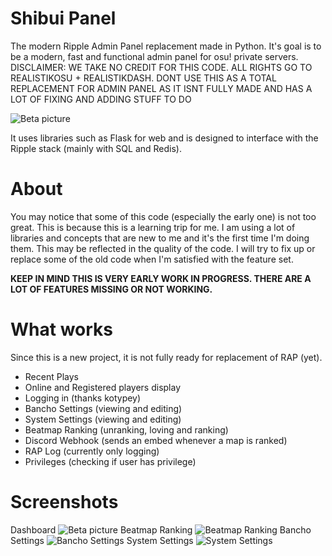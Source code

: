 # Shibui Panel
The modern Ripple Admin Panel replacement made in Python. It's goal is to be a modern, fast and functional admin panel for osu! private servers.
DISCLAIMER: WE TAKE NO CREDIT FOR THIS CODE. ALL RIGHTS GO TO REALISTIKOSU + REALISTIKDASH.
DONT USE THIS AS A TOTAL REPLACEMENT FOR ADMIN PANEL AS IT ISNT FULLY MADE AND HAS A LOT OF FIXING AND ADDING STUFF TO DO

![Beta picture](https://i.imgur.com/dmu0bpv.png)

It uses libraries such as Flask for web and is designed to interface with the Ripple stack (mainly with SQL and Redis).

# About

You may notice that some of this code (especially the early one) is not too great. This is because this is a learning trip for me.
I am using a lot of libraries and concepts that are new to me and it's the first time I'm doing them.
This may be reflected in the quality of the code. I will try to fix up or replace some of the old code when I'm satisfied with the feature set.

**KEEP IN MIND THIS IS VERY EARLY WORK IN PROGRESS. THERE ARE A LOT OF FEATURES MISSING OR NOT WORKING.**

# What works
Since this is a new project, it is not fully ready for replacement of RAP (yet).
- Recent Plays
- Online and Registered players display
- Logging in (thanks kotypey)
- Bancho Settings (viewing and editing)
- System Settings (viewing and editing)
- Beatmap Ranking (unranking, loving and ranking)
- Discord Webhook (sends an embed whenever a map is ranked)
- RAP Log (currently only logging)
- Privileges (checking if user has privilege)

# Screenshots
Dashboard
![Beta picture](https://i.imgur.com/dmu0bpv.png)
Beatmap Ranking
![Beatmap Ranking](https://i.imgur.com/f2eNzDK.png)
Bancho Settings
![Bancho Settings](https://i.imgur.com/k4t1wPH.png)
System Settings
![System Settings](https://i.imgur.com/X2XUlQ4.png)
